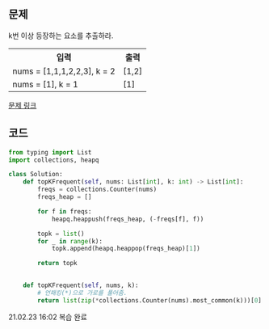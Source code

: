 ## 문제

k번 이상 등장하는 요소를 추출하라. 

 <table>
	<th>입력</th>
	<th>출력</th>
	<tr><!-- 첫번째 줄 시작 -->
	    <td>nums = [1,1,1,2,2,3], k = 2</td>
	    <td>[1,2]</td>
	</tr><!-- 첫번째 줄 끝 -->
    	<tr><!-- 첫번째 줄 시작 -->
	    <td>nums = [1], k = 1</td>
	    <td>[1]</td>
	</tr><!-- 첫번째 줄 끝 -->
    </table>

<a href="https://leetcode.com/problems/top-k-frequent-elements/" target="_blank">문제 링크</a>

## 코드

```python
from typing import List
import collections, heapq

class Solution:
    def topKFrequent(self, nums: List[int], k: int) -> List[int]:
        freqs = collections.Counter(nums)
        freqs_heap = []

        for f in freqs:
            heapq.heappush(freqs_heap, (-freqs[f], f))

        topk = list()
        for _ in range(k):
            topk.append(heapq.heappop(freqs_heap)[1])

        return topk

        
    def topKFrequent(self, nums, k):
        # 언패킹(*)으로 가로를 풀어줌. 
        return list(zip(*collections.Counter(nums).most_common(k)))[0]
```

21.02.23 16:02 복습 완료